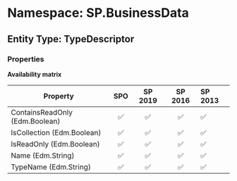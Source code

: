 # Namespace: SP.BusinessData

## Entity Type: TypeDescriptor

### Properties

**Availability matrix**

Property | SPO | SP 2019 | SP 2016 | SP 2013
----------|:---:|:-------:|:-------:|:-------
ContainsReadOnly (Edm.Boolean) | ✅ | ✅ | ✅ | ✅
IsCollection (Edm.Boolean) | ✅ | ✅ | ✅ | ✅
IsReadOnly (Edm.Boolean) | ✅ | ✅ | ✅ | ✅
Name (Edm.String) | ✅ | ✅ | ✅ | ✅
TypeName (Edm.String) | ✅ | ✅ | ✅ | ✅

